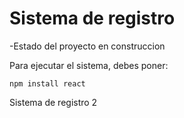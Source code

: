 <h1>Sistema de registro</h1>

-Estado del proyecto en construccion

Para ejecutar el sistema, debes poner:

```npm install react```

Sistema de registro 2
